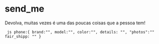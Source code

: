 # send_me

Devolva, muitas vezes é uma das poucas coisas que a pessoa tem!

`` js
phone:{
brand:"",
model:"",
color:"",
details: "",
"photos":""
fair_shipp: ""
}``
